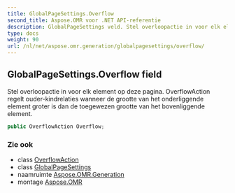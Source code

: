 ```yaml
---
title: GlobalPageSettings.Overflow
second_title: Aspose.OMR voor .NET API-referentie
description: GlobalPageSettings veld. Stel overloopactie in voor elk element op deze pagina. OverflowAction regelt ouderkindrelaties wanneer de grootte van het onderliggende element groter is dan de toegewezen grootte van het bovenliggende element.
type: docs
weight: 90
url: /nl/net/aspose.omr.generation/globalpagesettings/overflow/
---
```

## GlobalPageSettings.Overflow field

Stel overloopactie in voor elk element op deze pagina. OverflowAction regelt ouder-kindrelaties wanneer de grootte van het onderliggende element groter is dan de toegewezen grootte van het bovenliggende element.

```csharp
public OverflowAction Overflow;
```

### Zie ook

* class [OverflowAction](../../../aspose.omr.generation.overflowactions/overflowaction/)
* class [GlobalPageSettings](../)
* naamruimte [Aspose.OMR.Generation](../../globalpagesettings/)
* montage [Aspose.OMR](../../../)



